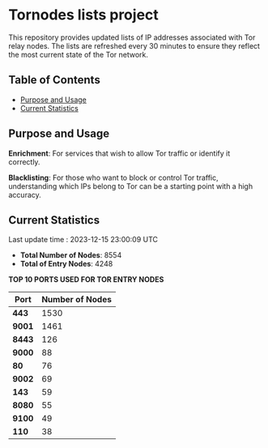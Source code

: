 # Tornodes lists project

This repository provides updated lists of IP addresses associated with Tor relay nodes. The lists are refreshed every 30 minutes to ensure they reflect the most current state of the Tor network.

## Table of Contents

- [Purpose and Usage](#purpose-and-usage)
- [Current Statistics](#current-statistics)


## Purpose and Usage

**Enrichment**: For services that wish to allow Tor traffic or identify it correctly.

**Blacklisting**: For those who want to block or control Tor traffic, understanding which IPs belong to Tor can be a starting point with a high accuracy.

## Current Statistics

Last update time : 2023-12-15 23:00:09 UTC

- **Total Number of Nodes**: 8554
- **Total of Entry Nodes**: 4248

**TOP 10 PORTS USED FOR TOR ENTRY NODES**

| **Port** | **Number of Nodes** |
|------|-----------------|
| **443**   | 1530  |
| **9001**   | 1461  |
| **8443**   | 126  |
| **9000**   | 88  |
| **80**   | 76  |
| **9002**   | 69  |
| **143**   | 59  |
| **8080**   | 55  |
| **9100**   | 49  |
| **110**   | 38  |

